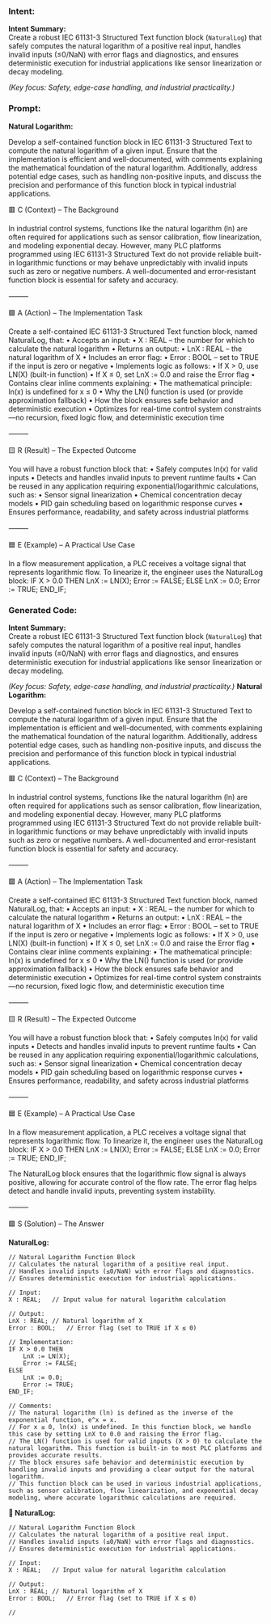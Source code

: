 ### Intent:
**Intent Summary:**  
Create a robust IEC 61131-3 Structured Text function block (`NaturalLog`) that safely computes the natural logarithm of a positive real input, handles invalid inputs (≤0/NaN) with error flags and diagnostics, and ensures deterministic execution for industrial applications like sensor linearization or decay modeling.  

*(Key focus: Safety, edge-case handling, and industrial practicality.)*

### Prompt:
**Natural Logarithm:**

Develop a self-contained function block in IEC 61131-3 Structured Text to compute the natural logarithm of a given input. Ensure that the implementation is efficient and well-documented, with comments explaining the mathematical foundation of the natural logarithm. Additionally, address potential edge cases, such as handling non-positive inputs, and discuss the precision and performance of this function block in typical industrial applications.

🟥 C (Context) – The Background

In industrial control systems, functions like the natural logarithm (ln) are often required for applications such as sensor calibration, flow linearization, and modeling exponential decay. However, many PLC platforms programmed using IEC 61131-3 Structured Text do not provide reliable built-in logarithmic functions or may behave unpredictably with invalid inputs such as zero or negative numbers. A well-documented and error-resistant function block is essential for safety and accuracy.

⸻

🟩 A (Action) – The Implementation Task

Create a self-contained IEC 61131-3 Structured Text function block, named NaturalLog, that:
	•	Accepts an input:
	•	X : REAL – the number for which to calculate the natural logarithm
	•	Returns an output:
	•	LnX : REAL – the natural logarithm of X
	•	Includes an error flag:
	•	Error : BOOL – set to TRUE if the input is zero or negative
	•	Implements logic as follows:
	•	If X > 0, use LN(X) (built-in function)
	•	If X ≤ 0, set LnX := 0.0 and raise the Error flag
	•	Contains clear inline comments explaining:
	•	The mathematical principle: ln(x) is undefined for x ≤ 0
	•	Why the LN() function is used (or provide approximation fallback)
	•	How the block ensures safe behavior and deterministic execution
	•	Optimizes for real-time control system constraints—no recursion, fixed logic flow, and deterministic execution time

⸻

🟨 R (Result) – The Expected Outcome

You will have a robust function block that:
	•	Safely computes ln(x) for valid inputs
	•	Detects and handles invalid inputs to prevent runtime faults
	•	Can be reused in any application requiring exponential/logarithmic calculations, such as:
	•	Sensor signal linearization
	•	Chemical concentration decay models
	•	PID gain scheduling based on logarithmic response curves
	•	Ensures performance, readability, and safety across industrial platforms

⸻

🟦 E (Example) – A Practical Use Case

In a flow measurement application, a PLC receives a voltage signal that represents logarithmic flow. To linearize it, the engineer uses the NaturalLog block:
IF X > 0.0 THEN
    LnX := LN(X);
    Error := FALSE;
ELSE
    LnX := 0.0;
    Error := TRUE;
END_IF;

### Generated Code:
**Intent Summary:**  
Create a robust IEC 61131-3 Structured Text function block (`NaturalLog`) that safely computes the natural logarithm of a positive real input, handles invalid inputs (≤0/NaN) with error flags and diagnostics, and ensures deterministic execution for industrial applications like sensor linearization or decay modeling.  

*(Key focus: Safety, edge-case handling, and industrial practicality.)*
**Natural Logarithm:**

Develop a self-contained function block in IEC 61131-3 Structured Text to compute the natural logarithm of a given input. Ensure that the implementation is efficient and well-documented, with comments explaining the mathematical foundation of the natural logarithm. Additionally, address potential edge cases, such as handling non-positive inputs, and discuss the precision and performance of this function block in typical industrial applications.

🟥 C (Context) – The Background

In industrial control systems, functions like the natural logarithm (ln) are often required for applications such as sensor calibration, flow linearization, and modeling exponential decay. However, many PLC platforms programmed using IEC 61131-3 Structured Text do not provide reliable built-in logarithmic functions or may behave unpredictably with invalid inputs such as zero or negative numbers. A well-documented and error-resistant function block is essential for safety and accuracy.

⸻

🟩 A (Action) – The Implementation Task

Create a self-contained IEC 61131-3 Structured Text function block, named NaturalLog, that:
	•	Accepts an input:
	•	X : REAL – the number for which to calculate the natural logarithm
	•	Returns an output:
	•	LnX : REAL – the natural logarithm of X
	•	Includes an error flag:
	•	Error : BOOL – set to TRUE if the input is zero or negative
	•	Implements logic as follows:
	•	If X > 0, use LN(X) (built-in function)
	•	If X ≤ 0, set LnX := 0.0 and raise the Error flag
	•	Contains clear inline comments explaining:
	•	The mathematical principle: ln(x) is undefined for x ≤ 0
	•	Why the LN() function is used (or provide approximation fallback)
	•	How the block ensures safe behavior and deterministic execution
	•	Optimizes for real-time control system constraints—no recursion, fixed logic flow, and deterministic execution time

⸻

🟨 R (Result) – The Expected Outcome

You will have a robust function block that:
	•	Safely computes ln(x) for valid inputs
	•	Detects and handles invalid inputs to prevent runtime faults
	•	Can be reused in any application requiring exponential/logarithmic calculations, such as:
	•	Sensor signal linearization
	•	Chemical concentration decay models
	•	PID gain scheduling based on logarithmic response curves
	•	Ensures performance, readability, and safety across industrial platforms

⸻

🟦 E (Example) – A Practical Use Case

In a flow measurement application, a PLC receives a voltage signal that represents logarithmic flow. To linearize it, the engineer uses the NaturalLog block:
IF X > 0.0 THEN
    LnX := LN(X);
    Error := FALSE;
ELSE
    LnX := 0.0;
    Error := TRUE;
END_IF;  

The NaturalLog block ensures that the logarithmic flow signal is always positive, allowing for accurate control of the flow rate. The error flag helps detect and handle invalid inputs, preventing system instability.

⸻

🟪 S (Solution) – The Answer

**NaturalLog:**

	// Natural Logarithm Function Block
	// Calculates the natural logarithm of a positive real input.
	// Handles invalid inputs (≤0/NaN) with error flags and diagnostics.
	// Ensures deterministic execution for industrial applications.

	// Input:
	X : REAL;	// Input value for natural logarithm calculation

	// Output:
	LnX : REAL;	// Natural logarithm of X
	Error : BOOL;	// Error flag (set to TRUE if X ≤ 0)

	// Implementation:
	IF X > 0.0 THEN
		LnX := LN(X);
		Error := FALSE;
	ELSE
		LnX := 0.0;
		Error := TRUE;
	END_IF;

	// Comments:
	// The natural logarithm (ln) is defined as the inverse of the exponential function, e^x = x.
	// For x ≤ 0, ln(x) is undefined. In this function block, we handle this case by setting LnX to 0.0 and raising the Error flag.
	// The LN() function is used for valid inputs (X > 0) to calculate the natural logarithm. This function is built-in to most PLC platforms and provides accurate results.
	// The block ensures safe behavior and deterministic execution by handling invalid inputs and providing a clear output for the natural logarithm.
	// This function block can be used in various industrial applications, such as sensor calibration, flow linearization, and exponential decay modeling, where accurate logarithmic calculations are required.

**🔴 NaturalLog:**

	// Natural Logarithm Function Block
	// Calculates the natural logarithm of a positive real input.
	// Handles invalid inputs (≤0/NaN) with error flags and diagnostics.
	// Ensures deterministic execution for industrial applications.

	// Input:
	X : REAL;	// Input value for natural logarithm calculation

	// Output:
	LnX : REAL;	// Natural logarithm of X
	Error : BOOL;	// Error flag (set to TRUE if X ≤ 0)

	//
